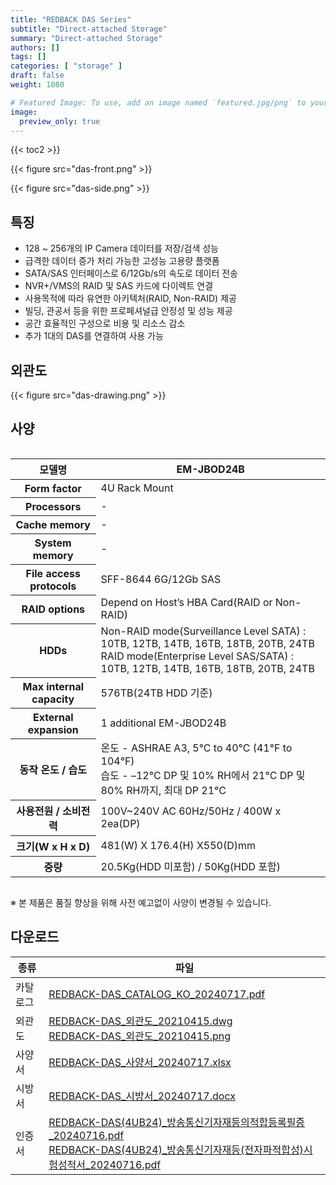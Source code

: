 ```yaml
---
title: "REDBACK DAS Series"
subtitle: "Direct-attached Storage"
summary: "Direct-attached Storage"
authors: []
tags: []
categories: [ "storage" ]
draft: false
weight: 1080

# Featured Image: To use, add an image named `featured.jpg/png` to your page's folder.
image:
  preview_only: true
---
```


{{< toc2 >}}

<div class="container">
<div class="row align-items-center">
<div class="col-sm">

{{< figure src="das-front.png" >}}

</div>
<div class="col-sm">

{{< figure src="das-side.png" >}}

</div>
</div>
</div>

<div class="container">
<div class="row align-items-top">
<div class="col-12 col-sm-8 pl-0">

## 특징

- 128 ~ 256개의 IP Camera 데이터를 저장/검색 성능
- 급격한 데이터 증가 처리 가능한 고성능 고용량 플랫폼
- SATA/SAS 인터페이스로 6/12Gb/s의 속도로 데이터 전송
- NVR+/VMS의 RAID 및 SAS 카드에 다이렉트 연결
- 사용목적에 따라 유연한 아키텍처(RAID, Non-RAID) 제공
- 빌딩, 관공서 등을 위한 프로페셔널급 안정성 및 성능 제공
- 공간 효율적인 구성으로 비용 및 리소스 감소
- 추가 1대의 DAS를 연결하여 사용 가능


</div>
<div class="col-12 col-sm-4 pl-0">

## 외관도

{{< figure src="das-drawing.png" >}}

</div>
</div>
</div>



## 사양

<div style="overflow-x: auto">
<table class="spec">
<thead>
<tr>
<th>모델명</th>
<th>EM-JBOD24B</th>
</tr>
</thead>
<tbody>
<tr>
<th>Form factor</th>
<td>4U Rack Mount</td>
</tr>
<tr>
<th>Processors</th>
<td>-</td>
</tr>
<tr>
<th>Cache memory</th>
<td>-</td>
</tr>
<tr>
<th>System memory</th>
<td>-</td>
</tr>
<tr>
<th>File access protocols</th>
<td>SFF-8644 6G/12Gb SAS</td>
</tr>
<tr>
<th>RAID options</th>
<td>Depend on Host’s HBA Card(RAID or Non-RAID)</td>
</tr>
<tr>
<th>HDDs</th>
<td>Non-RAID mode(Surveillance Level SATA) : 10TB, 12TB, 14TB, 16TB, 18TB, 20TB, 24TB<br>RAID mode(Enterprise Level SAS/SATA) :  10TB, 12TB, 14TB, 16TB, 18TB, 20TB, 24TB
</td>
</tr>
<tr>
<th>Max internal capacity</th>
<td>576TB(24TB HDD 기준)</td>
</tr>
<tr>
<th>External expansion</th>
<td>1 additional EM-JBOD24B</td>
</tr>
<tr>
<th>동작 온도 / 습도</th>
<td>온도 - ASHRAE A3, 5°C to 40°C (41°F to 104°F)<br>습도 - –12°C DP 및 10% RH에서 21°C DP 및 80% RH까지, 최대 DP 21°C</td>
</tr>
<tr>
<th>사용전원 / 소비전력</th>
<td>100V~240V AC 60Hz/50Hz / 400W x 2ea(DP)</td>
</tr>
<tr>
<th>크기(W x H x D)</th>
<td>481(W) Ⅹ 176.4(H) Ⅹ550(D)mm</td>
</tr>
<tr>
<th>중량</th>
<td>20.5Kg(HDD 미포함) / 50Kg(HDD 포함)</td>
</tr>
</tbody>
</table>
</div>


※ 본 제품은 품질 향상을 위해 사전 예고없이 사양이 변경될 수 있습니다.

## 다운로드

종류 | 파일
---- | ----
카탈로그 | [REDBACK-DAS_CATALOG_KO_20240717.pdf](https://www.emstone.com/data/sales/ko/REDBACK-DAS_CATALOG_KO_20240717.pdf)
외관도 | [REDBACK-DAS_외관도_20210415.dwg](https://www.emstone.com/data/sales/ko/REDBACK-DAS_외관도_20210415.dwg)<br>[REDBACK-DAS_외관도_20210415.png](https://www.emstone.com/data/sales/ko/REDBACK-DAS_외관도_20210415.png)
사양서 | [REDBACK-DAS_사양서_20240717.xlsx](https://www.emstone.com/data/sales/ko/REDBACK-DAS_사양서_20240717.xlsx)
시방서 | [REDBACK-DAS_시방서_20240717.docx](https://www.emstone.com/data/sales/ko/REDBACK-DAS_시방서_20240717.docx)
인증서 | [REDBACK-DAS(4UB24)_방송통신기자재등의적합등록필증_20240716.pdf](https://www.emstone.com/data/sales/ko/REDBACK-DAS(4UB24)_방송통신기자재등의적합등록필증_20240716.pdf)<br>[REDBACK-DAS(4UB24)_방송통신기자재등(전자파적합성)시험성적서_20240716.pdf](https://www.emstone.com/data/sales/ko/REDBACK-DAS(4UB24)_방송통신기자재등(전자파적합성)시험성적서_20240716.pdf)
